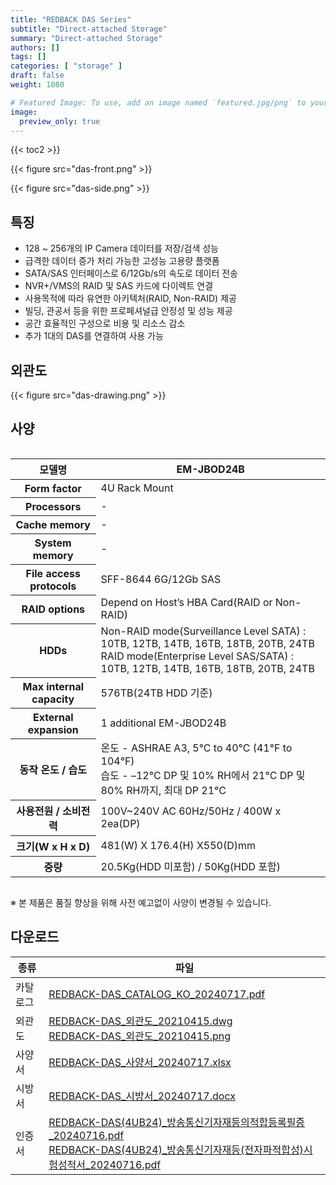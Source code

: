 ```yaml
---
title: "REDBACK DAS Series"
subtitle: "Direct-attached Storage"
summary: "Direct-attached Storage"
authors: []
tags: []
categories: [ "storage" ]
draft: false
weight: 1080

# Featured Image: To use, add an image named `featured.jpg/png` to your page's folder.
image:
  preview_only: true
---
```


{{< toc2 >}}

<div class="container">
<div class="row align-items-center">
<div class="col-sm">

{{< figure src="das-front.png" >}}

</div>
<div class="col-sm">

{{< figure src="das-side.png" >}}

</div>
</div>
</div>

<div class="container">
<div class="row align-items-top">
<div class="col-12 col-sm-8 pl-0">

## 특징

- 128 ~ 256개의 IP Camera 데이터를 저장/검색 성능
- 급격한 데이터 증가 처리 가능한 고성능 고용량 플랫폼
- SATA/SAS 인터페이스로 6/12Gb/s의 속도로 데이터 전송
- NVR+/VMS의 RAID 및 SAS 카드에 다이렉트 연결
- 사용목적에 따라 유연한 아키텍처(RAID, Non-RAID) 제공
- 빌딩, 관공서 등을 위한 프로페셔널급 안정성 및 성능 제공
- 공간 효율적인 구성으로 비용 및 리소스 감소
- 추가 1대의 DAS를 연결하여 사용 가능


</div>
<div class="col-12 col-sm-4 pl-0">

## 외관도

{{< figure src="das-drawing.png" >}}

</div>
</div>
</div>



## 사양

<div style="overflow-x: auto">
<table class="spec">
<thead>
<tr>
<th>모델명</th>
<th>EM-JBOD24B</th>
</tr>
</thead>
<tbody>
<tr>
<th>Form factor</th>
<td>4U Rack Mount</td>
</tr>
<tr>
<th>Processors</th>
<td>-</td>
</tr>
<tr>
<th>Cache memory</th>
<td>-</td>
</tr>
<tr>
<th>System memory</th>
<td>-</td>
</tr>
<tr>
<th>File access protocols</th>
<td>SFF-8644 6G/12Gb SAS</td>
</tr>
<tr>
<th>RAID options</th>
<td>Depend on Host’s HBA Card(RAID or Non-RAID)</td>
</tr>
<tr>
<th>HDDs</th>
<td>Non-RAID mode(Surveillance Level SATA) : 10TB, 12TB, 14TB, 16TB, 18TB, 20TB, 24TB<br>RAID mode(Enterprise Level SAS/SATA) :  10TB, 12TB, 14TB, 16TB, 18TB, 20TB, 24TB
</td>
</tr>
<tr>
<th>Max internal capacity</th>
<td>576TB(24TB HDD 기준)</td>
</tr>
<tr>
<th>External expansion</th>
<td>1 additional EM-JBOD24B</td>
</tr>
<tr>
<th>동작 온도 / 습도</th>
<td>온도 - ASHRAE A3, 5°C to 40°C (41°F to 104°F)<br>습도 - –12°C DP 및 10% RH에서 21°C DP 및 80% RH까지, 최대 DP 21°C</td>
</tr>
<tr>
<th>사용전원 / 소비전력</th>
<td>100V~240V AC 60Hz/50Hz / 400W x 2ea(DP)</td>
</tr>
<tr>
<th>크기(W x H x D)</th>
<td>481(W) Ⅹ 176.4(H) Ⅹ550(D)mm</td>
</tr>
<tr>
<th>중량</th>
<td>20.5Kg(HDD 미포함) / 50Kg(HDD 포함)</td>
</tr>
</tbody>
</table>
</div>


※ 본 제품은 품질 향상을 위해 사전 예고없이 사양이 변경될 수 있습니다.

## 다운로드

종류 | 파일
---- | ----
카탈로그 | [REDBACK-DAS_CATALOG_KO_20240717.pdf](https://www.emstone.com/data/sales/ko/REDBACK-DAS_CATALOG_KO_20240717.pdf)
외관도 | [REDBACK-DAS_외관도_20210415.dwg](https://www.emstone.com/data/sales/ko/REDBACK-DAS_외관도_20210415.dwg)<br>[REDBACK-DAS_외관도_20210415.png](https://www.emstone.com/data/sales/ko/REDBACK-DAS_외관도_20210415.png)
사양서 | [REDBACK-DAS_사양서_20240717.xlsx](https://www.emstone.com/data/sales/ko/REDBACK-DAS_사양서_20240717.xlsx)
시방서 | [REDBACK-DAS_시방서_20240717.docx](https://www.emstone.com/data/sales/ko/REDBACK-DAS_시방서_20240717.docx)
인증서 | [REDBACK-DAS(4UB24)_방송통신기자재등의적합등록필증_20240716.pdf](https://www.emstone.com/data/sales/ko/REDBACK-DAS(4UB24)_방송통신기자재등의적합등록필증_20240716.pdf)<br>[REDBACK-DAS(4UB24)_방송통신기자재등(전자파적합성)시험성적서_20240716.pdf](https://www.emstone.com/data/sales/ko/REDBACK-DAS(4UB24)_방송통신기자재등(전자파적합성)시험성적서_20240716.pdf)
